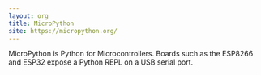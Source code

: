 ```yaml
---
layout: org
title: MicroPython
site: https://micropython.org/
---
```

MicroPython is Python for Microcontrollers.
Boards such as the ESP8266 and ESP32 expose a Python REPL on a USB serial port.
